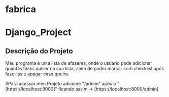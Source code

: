 # fabrica
# Django_Project

## Descrição do Projeto
Meu programa é uma lista de afazeres, onde o usuário pode adicionar quantas tasks quiser na sua lista, além de poder marcar com checklist após faze-lás e apagar caso queira.

#Para acessar meu Projeto adicione "/admin" após o "[https://localhost:8000]" ficando assim -> [https://localhost:8000/admin] 

